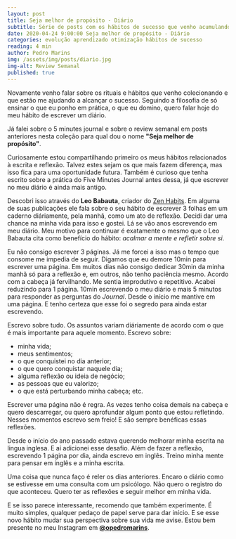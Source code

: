 ```yaml
---
layout: post
title: Seja melhor de propósito - Diário
subtitle: Série de posts com os hábitos de sucesso que venho acumulando
date: 2020-04-24 9:00:00 Seja melhor de propósito - Diário
categories: evolução aprendizado otimização hábitos de sucesso
reading: 4 min
author: Pedro Marins
img: /assets/img/posts/diario.jpg
img-alt: Review Semanal
published: true
---
```


Novamente venho falar sobre os rituais e hábitos que venho colecionando e que estão me ajudando a alcançar o sucesso. Seguindo a filosofia de só ensinar o que eu ponho em prática, o que eu domino, quero falar hoje do meu hábito de escrever um diário. 

Já falei sobre o 5 minutes journal e sobre o review semanal em posts anteriores nesta coleção para qual dou o nome **"Seja melhor de propósito"**. 

Curiosamente estou compartilhando primeiro os meus hábitos relacionados à escrita e reflexão. Talvez estes sejam os que mais fazem diferença, mas isso fica para uma oportunidade futura. Também é curioso que tenha escrito sobre a prática do Five Minutes Journal antes dessa, já que escrever no meu diário é ainda mais antigo.

Descobri isso através do **Leo Babauta**, criador do [Zen Habits](https://zenhabits.net/). Em alguma de suas publicações ele fala sobre o seu hábito de escrever 3 folhas em um caderno diáriamente, pela manhã, como um ato de reflexão. Decidi dar uma chance na minha vida para isso e gostei. Lá se vão anos escrevendo em meu diário. Meu motivo para continuar é exatamente o mesmo que o Leo Babauta cita como benefício do hábito: *acalmar a mente e refletir sobre si*.

Eu não consigo escrever 3 páginas. Já me forcei a isso mas o tempo que consome me impedia de seguir. Digamos que eu demore 10min para escrever uma página. Em muitos dias não consigo dedicar 30min da minha manhã só para a reflexão e, em outros, não tenho paciência mesmo. Acordo com a cabeça já fervilhando. Me sentia improdutivo e repetitivo. Acabei reduzindo para 1 página. 10min escrevendo o meu diário e mais 5 minutos para responder as perguntas do *Journal*. Desde o início me mantive em uma página. E tenho certeza que esse foi o segredo para ainda estar escrevendo.

Escrevo sobre tudo. Os assuntos variam diáriamente de acordo com o que é mais importante para aquele momento. Escrevo sobre:
- minha vida;
- meus sentimentos;
- o que conquistei no dia anterior;
- o que quero conquistar naquele dia;
- alguma reflexão ou ideia de negócio;
- as pessoas que eu valorizo;
- o que está perturbando minha cabeça; etc.

Escrever uma página não é regra. As vezes tenho coisa demais na cabeça e quero descarregar, ou quero aprofundar algum ponto que estou refletindo. Nesses momentos escrevo sem freio! E são sempre benéficas essas reflexões.

Desde o início do ano passado estava querendo melhorar minha escrita na lingua inglesa. E aí adicionei esse desafio. Além de fazer a reflexão, escrevendo 1 página por dia, ainda escrevo em inglês. Treino minha mente para pensar em inglês e a minha escrita. 

Uma coisa que nunca faço é reler os dias anteriores. Encaro o diário como se estivesse em uma consulta com um psicólogo. Não quero o registro do que aconteceu. Quero ter as reflexões e seguir melhor em minha vida.

E se isso parece interessante, recomendo que também experimente. É muito simples, qualquer pedaço de papel serve para dar início. E se esse novo hábito mudar sua perspectiva sobre sua vida me avise. Estou bem presente no meu Instagram em [**@opedromarins**](http://instagram.com/opedromarins).